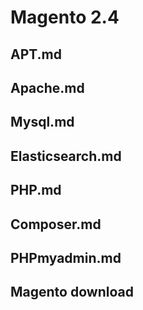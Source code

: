 # Magento 2.4

## APT.md

## Apache.md

## Mysql.md

## Elasticsearch.md

## PHP.md

## Composer.md

## PHPmyadmin.md

## Magento download

